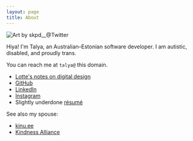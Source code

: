 ```yaml
---
layout: page
title: About
---
```


<div class="about-photos">
<img src="/assets/ashe.png" title="Art by skpd__@Twitter">
</div>

Hiya! I'm Talya, an Australian–Estonian software developer.  I am autistic,
disabled, and proudly trans.

You can reach me at `talya@` this domain.

* [Lotte's notes on digital design](https://lottia.net/notes/)
* [GitHub](https://github.com/kivikakk)
* [LinkedIn](https://www.linkedin.com/in/kivikakk/)
* [Instagram](https://www.instagram.com/kivitalya)
* Slightly underdone [r&eacute;sum&eacute;](https://f.hrzn.ee/kivikakk.pdf)


See also my spouse:

* [kinu.ee](https://kinu.ee/)
* [Kindness Alliance](https://kindnessalliance.love/)

<div style="clear: both;"></div>
